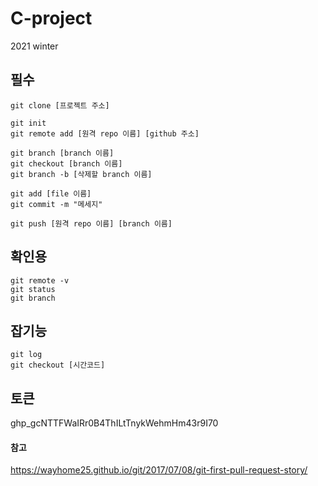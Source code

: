 # C-project
2021 winter



## 필수 
``` 
git clone [프로젝트 주소]

git init 
git remote add [원격 repo 이름] [github 주소]

git branch [branch 이름]
git checkout [branch 이름]
git branch -b [삭제할 branch 이름]

git add [file 이름]
git commit -m "메세지"

git push [원격 repo 이름] [branch 이름]
``` 

## 확인용
``` 
git remote -v
git status 
git branch
``` 

## 잡기능 
``` 
git log
git checkout [시간코드]
``` 

## 토큰
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


#### 참고
https://wayhome25.github.io/git/2017/07/08/git-first-pull-request-story/
